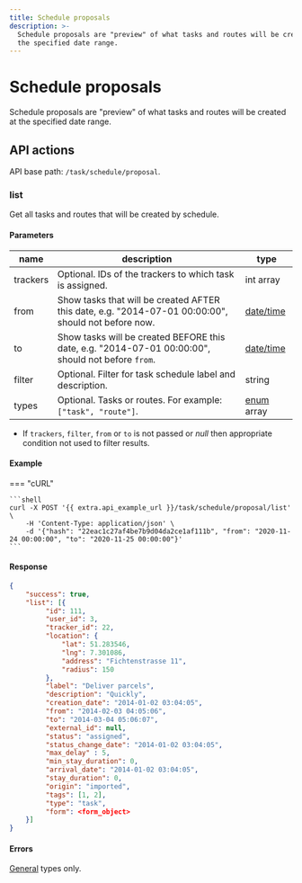 ```yaml
---
title: Schedule proposals
description: >-
  Schedule proposals are "preview" of what tasks and routes will be created at
  the specified date range.
---
```


# Schedule proposals

Schedule proposals are "preview" of what tasks and routes will be created at the specified date range.

## API actions

API base path: `/task/schedule/proposal`.

### list

Get all tasks and routes that will be created by schedule.

#### Parameters

| name     | description                                                                                         | type                                  |
| -------- | --------------------------------------------------------------------------------------------------- | ------------------------------------- |
| trackers | Optional. IDs of the trackers to which task is assigned.                                            | int array                             |
| from     | Show tasks that will be created AFTER this date, e.g. "2014-07-01 00:00:00", should not before now. | [date/time](../../../../#data-types)  |
| to       | Show tasks will be created BEFORE this date, e.g. "2014-07-01 00:00:00", should not before `from`.  | [date/time](../../../../#data-types)  |
| filter   | Optional. Filter for task schedule label and description.                                           | string                                |
| types    | Optional. Tasks or routes. For example: `["task", "route"]`.                                        | [enum](../../../../#data-types) array |

* If `trackers`, `filter`, `from` or `to` is not passed or _null_ then appropriate condition not used to filter results.

#### Example

\=== "cURL"

````
```shell
curl -X POST '{{ extra.api_example_url }}/task/schedule/proposal/list' \
    -H 'Content-Type: application/json' \
    -d '{"hash": "22eac1c27af4be7b9d04da2ce1af111b", "from": "2020-11-24 00:00:00", "to": "2020-11-25 00:00:00"}'
```
````

#### Response

```json
{
    "success": true,
    "list": [{
         "id": 111,
         "user_id": 3,
         "tracker_id": 22,
         "location": {
             "lat": 51.283546,
             "lng": 7.301086,
             "address": "Fichtenstrasse 11",
             "radius": 150
         },
         "label": "Deliver parcels",
         "description": "Quickly",
         "creation_date": "2014-01-02 03:04:05",
         "from": "2014-02-03 04:05:06",
         "to": "2014-03-04 05:06:07",
         "external_id": null,
         "status": "assigned",
         "status_change_date": "2014-01-02 03:04:05",
         "max_delay" : 5,
         "min_stay_duration": 0,
         "arrival_date": "2014-01-02 03:04:05",
         "stay_duration": 0,
         "origin": "imported",
         "tags": [1, 2],
         "type": "task",
         "form": <form_object>
    }]
}
```

#### Errors

[General](../../../../errors.md#error-codes) types only.

